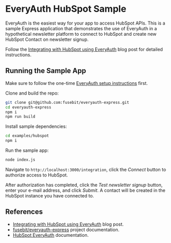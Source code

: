 # EveryAuth HubSpot Sample

EveryAuth is the easiest way for your app to access HubSpot APIs. This is a sample Express application that demonstrates the use of EveryAuth in a hypothetical newsletter platform to connect to HubSpot and create new HubSpot Contact on newsletter signup. 

Follow the [Integrating with HubSpot using EveryAuth](https://fusebit.io/blog/everyauth-hubspot) blog post for detailed instructions.

## Running the Sample App

Make sure to follow the one-time [EveryAuth setup instructions](../README.md) first.

Clone and build the repo:

```bash
git clone git@github.com:fusebit/everyauth-express.git
cd everyauth-express
npm i
npm run build
```

Install sample dependencies:

```bash
cd examples/hubspot
npm i
```

Run the sample app:

```bash
node index.js
```

Navigate to `http://localhost:3000/integration`, click the *Connect* button to authorize access to HubSpot. 

After authorization has completed, click the *Test newsletter signup* button, enter your e-mail address, and click *Submit*. A contact will be created in the HubSpot instance you have connected to.

## References

* [Integrating with HubSpot using EveryAuth](https://fusebit.io/blog/everyauth-hubspot) blog post.  
* [fusebit/everyauth-express](https://github.com/fusebit/everyauth-express) project documentation.  
* [HubSpot EveryAuth](https://github.com/fusebit/everyauth-express/blob/main/docs/hubspot.md) documentation.  

